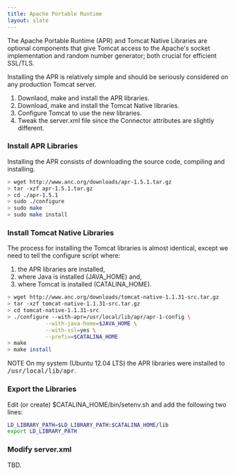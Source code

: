 ```yaml
---
title: Apache Portable Runtime
layout: slate
---
```


The Apache Portable Runtime (APR) and Tomcat Native Libraries are optional components
that give Tomcat access to the Apache's socket implementation and random number generator;
both crucial for efficient SSL/TLS. 

Installing the APR is relatively simple and should be seriously considered on any 
production Tomcat server.

1. Downlaod, make and install the APR libraries.
1. Download, make and install the Tomcat Native libraries.
1. Configure Tomcat to use the new libraries.
1. Tweak the server.xml file since the Connector attributes are slightly different.

### Install APR Libraries

Installing the APR consists of downloading the source code, compiling and installing.

```bash
> wget http://www.anc.org/downloads/apr-1.5.1.tar.gz
> tar -xzf apr-1.5.1.tar.gz
> cd ./apr-1.5.1
> sudo ./configure
> sudo make
> sudo make install
```

### Install Tomcat Native Libraries

The process for installing the Tomcat libraries is almost identical, except we need to 
tell the configure script where:

1. the APR libraries are installed,
1. where Java is installed (JAVA_HOME) and,
1. where Tomcat is installed (CATALINA_HOME).

```bash
> wget http://www.anc.org/downloads/tomcat-native-1.1.31-src.tar.gz
> tar -xzf tomcat-native-1.1.31-src.tar.gz
> cd tomcat-native-1.1.31-src
> ./configure --with-apr=/usr/local/lib/apr/apr-1-config \
            --with-java-home=$JAVA_HOME \
            --with-ssl=yes \
            --prefix=$CATALINA_HOME
> make
> make install
```

<span class="red">NOTE</span> On my system (Ubuntu 12.04 LTS) the APR libraries were installed
to <tt>/usr/local/lib/apr</tt>.  

### Export the Libraries

Edit (or create) $CATALINA_HOME/bin/setenv.sh and add the following two lines:

```bash
LD_LIBRARY_PATH=$LD_LIBRARY_PATH:$CATALINA_HOME/lib
export LD_LIBRARY_PATH
```

### Modify server.xml

TBD.
